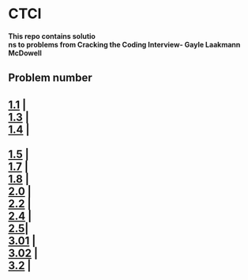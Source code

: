 <h1>CTCI</h1> 

<h4>This repo contains solutio<br>ns to problems from Cracking the Coding Interview- Gayle Laakmann McDowell</h4>

Problem number
-------------------------------------------------------------------------------------------------------
[1.1](https://github.com/svishrut93/CTCI/blob/master/UniqueCharacters.java)                           |<br>
[1.3](https://github.com/svishrut93/CTCI/blob/master/Anagram.java)                                    |<br>
[1.4](https://github.com/svishrut93/CTCI/blob/master/ReplaceSpace.java)                               |<br>  
[1.5](https://github.com/svishrut93/CTCI/blob/master/StringCompression.java)                          |<br>
[1.7](https://github.com/svishrut93/CTCI/blob/master/ChangeToZeros.java)                              |<br>
[1.8](https://github.com/svishrut93/CTCI/blob/master/StringRotation.java)                             |<br>
[2.0](https://github.com/svishrut93/CTCI/tree/master/Classic%20Linked%20List%20Implementation)        |<br>
[2.2](https://github.com/svishrut93/CTCI/tree/master/Kth%20to%20last%20element%20of%20Linked%20List)  |<br>
[2.4](https://github.com/svishrut93/CTCI/tree/master/Partition%20Linked%20List%20around%20value)      |<br>
[2.5](https://github.com/svishrut93/CTCI/tree/master/Addition%20of%20numbers%20using%20Linked%20Lists)|<br>
[3.01](https://github.com/svishrut93/CTCI/tree/master/Stack%20Implementation)                         |<br>
[3.02](https://github.com/svishrut93/CTCI/tree/master/Stack%20Implementation%20-Linked%20List)        |<br>
[3.2](https://github.com/svishrut93/CTCI/tree/master/Min%20operation%20on%20stack%20in%20O-1)         |<br>
-------------------------------------------------------------------------------------------------------
